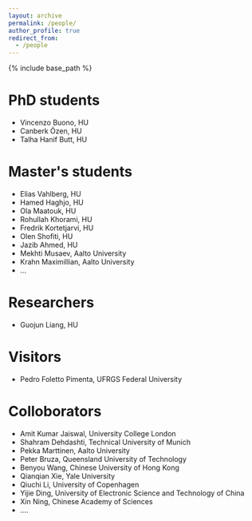 ```yaml
---
layout: archive
permalink: /people/
author_profile: true
redirect_from:
  - /people
---
```


{% include base_path %}

PhD students
======
* Vincenzo Buono, HU
* Canberk Özen, HU
* Talha Hanif Butt, HU


Master's students
======
* Elias Vahlberg, HU
* Hamed Haghjo, HU
* Ola Maatouk, HU
* Rohullah Khorami, HU
* Fredrik Kortetjarvi, HU
* Olen Shofiti, HU
* Jazib Ahmed, HU
* Mekhti Musaev, Aalto University
* Krahn Maximillian, Aalto University
* ...

Researchers
======
* Guojun Liang, HU


Visitors
======
* Pedro Foletto Pimenta, UFRGS Federal University


Colloborators
======
* Amit Kumar Jaiswal, University College London
* Shahram Dehdashti, Technical University of Munich
* Pekka Marttinen, Aalto University
* Peter Bruza, Queensland University of Technology
* Benyou Wang, Chinese University of Hong Kong
* Qianqian Xie, Yale University
* Qiuchi Li, University of Copenhagen
* Yijie Ding, University of Electronic Science and Technology of China
* Xin Ning, Chinese Academy of Sciences
* ....
